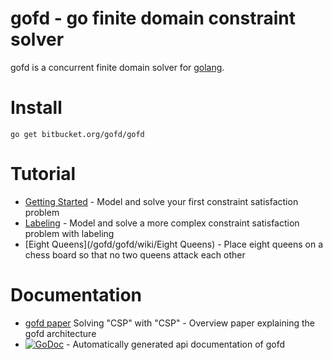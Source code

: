 # gofd - go finite domain constraint solver #

gofd is a concurrent finite domain solver for [golang](http://golang.org/).

# Install #

    go get bitbucket.org/gofd/gofd

# Tutorial #
* [Getting Started](https://bitbucket.org/gofd/gofd/wiki/GettingStarted) - Model and solve your first constraint satisfaction problem 
* [Labeling](wiki/Labeling) - Model and solve a more complex constraint satisfaction problem with labeling
* [Eight Queens](/gofd/gofd/wiki/Eight Queens) - Place eight queens on a chess board so that no two queens attack each other

# Documentation #
* [gofd paper](https://bitbucket.org/gofd/gofd/downloads/gofdpaper.pdf) Solving "CSP" with "CSP" - Overview paper explaining the gofd architecture
* [![GoDoc](https://godoc.org/bitbucket.org/gofd/gofd?status.svg)](https://godoc.org/bitbucket.org/gofd/gofd) - Automatically generated api documentation of gofd